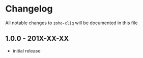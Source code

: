 # Changelog

All notable changes to `zoho-cliq` will be documented in this file

## 1.0.0 - 201X-XX-XX

- initial release

